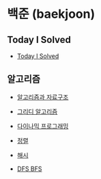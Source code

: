 # 백준 (baekjoon)

## Today I Solved

- <a href="https://github.com/pigggulggul/TIL/blob/master/%EB%B0%B1%EC%A4%80/Today%20I%20Solved%20(TIV)/README.md">Today I Solved</a>

## 알고리즘

- <a href="https://github.com/pigggulggul/TIL/tree/master/%EC%95%8C%EA%B3%A0%EB%A6%AC%EC%A6%98/알고리즘과 자료구조.md">알고리즘과 자료구조</a>

- <a href="https://github.com/pigggulggul/TIL/tree/master/%EC%95%8C%EA%B3%A0%EB%A6%AC%EC%A6%98/그리디 알고리즘.md">그리디 알고리즘</a>

- <a href="https://github.com/pigggulggul/TIL/tree/master/%EC%95%8C%EA%B3%A0%EB%A6%AC%EC%A6%98/다이나믹 프로그래밍.md">다이나믹 프로그래밍</a>

- <a href="https://github.com/pigggulggul/TIL/tree/master/%EC%95%8C%EA%B3%A0%EB%A6%AC%EC%A6%98/정렬.md">정렬</a>

- <a href="https://github.com/pigggulggul/TIL/tree/master/%EC%95%8C%EA%B3%A0%EB%A6%AC%EC%A6%98/해시.md">해시</a>

- <a href="https://github.com/pigggulggul/TIL/tree/master/%EC%95%8C%EA%B3%A0%EB%A6%AC%EC%A6%98/DFS BFS.md">DFS BFS</a>
